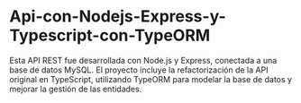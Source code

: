 # Api-con-Nodejs-Express-y-Typescript-con-TypeORM
Esta API REST fue desarrollada con Node.js y Express, conectada a una base de datos MySQL. El proyecto incluye la refactorización de la API original en TypeScript, utilizando TypeORM para modelar la base de datos y mejorar la gestión de las entidades.
